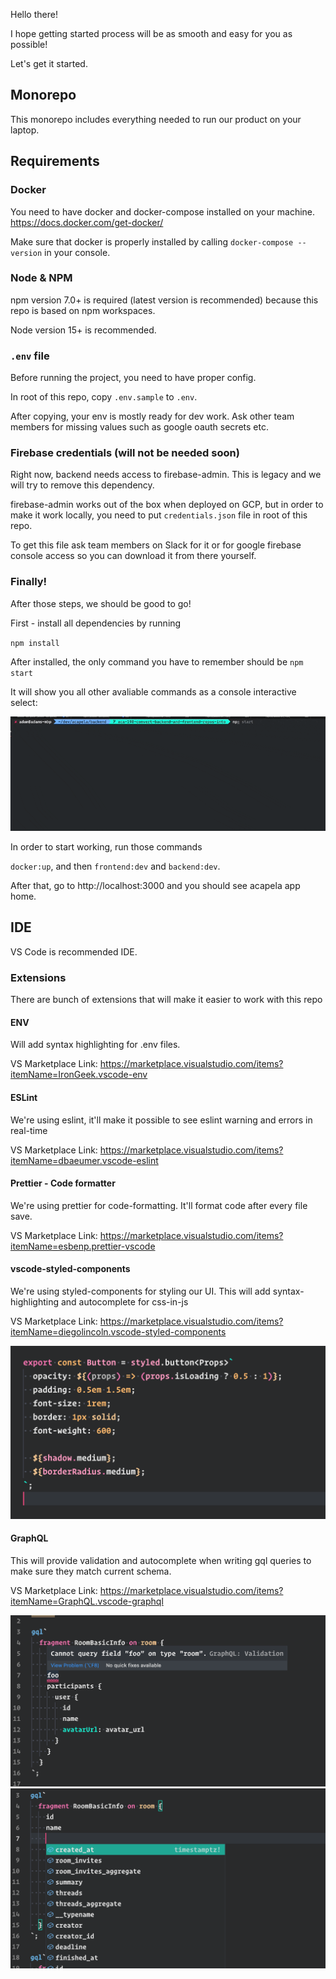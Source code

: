 Hello there!

I hope getting started process will be as smooth and easy for you as possible!

Let's get it started.

## Monorepo

This monorepo includes everything needed to run our product on your laptop.

## Requirements

### Docker

You need to have docker and docker-compose installed on your machine. https://docs.docker.com/get-docker/

Make sure that docker is properly installed by calling `docker-compose --version` in your console.

### Node & NPM

npm version 7.0+ is required (latest version is recommended) because this repo is based on npm workspaces.

Node version 15+ is recommended.

### `.env` file

Before running the project, you need to have proper config.

In root of this repo, copy `.env.sample` to `.env`.

After copying, your env is mostly ready for dev work. Ask other team members for missing values such as google oauth secrets etc.

### Firebase credentials (will not be needed soon)

Right now, backend needs access to firebase-admin. This is legacy and we will try to remove this dependency.

firebase-admin works out of the box when deployed on GCP, but in order to make it work locally, you need to put `credentials.json` file in root of this repo.

To get this file ask team members on Slack for it or for google firebase console access so you can download it from there yourself.

### Finally!

After those steps, we should be good to go!

First - install all dependencies by running

`npm install`

After installed, the only command you have to remember should be `npm start`

It will show you all other avaliable commands as a console interactive select:

![NPM START](./docs/npm-start.gif)

In order to start working, run those commands

`docker:up`, and then `frontend:dev` and `backend:dev`.

After that, go to http://localhost:3000 and you should see acapela app home.

## IDE

VS Code is recommended IDE.

### Extensions

There are bunch of extensions that will make it easier to work with this repo

#### ENV

Will add syntax highlighting for .env files.

VS Marketplace Link: https://marketplace.visualstudio.com/items?itemName=IronGeek.vscode-env

#### ESLint

We're using eslint, it'll make it possible to see eslint warning and errors in real-time

VS Marketplace Link: https://marketplace.visualstudio.com/items?itemName=dbaeumer.vscode-eslint

#### Prettier - Code formatter

We're using prettier for code-formatting. It'll format code after every file save.

VS Marketplace Link: https://marketplace.visualstudio.com/items?itemName=esbenp.prettier-vscode

#### vscode-styled-components

We're using styled-components for styling our UI. This will add syntax-highlighting and autocomplete for css-in-js

VS Marketplace Link: https://marketplace.visualstudio.com/items?itemName=diegolincoln.vscode-styled-components

![NPM START](./docs/styled-components.png)

#### GraphQL

This will provide validation and autocomplete when writing gql queries to make sure they match current schema.

VS Marketplace Link: https://marketplace.visualstudio.com/items?itemName=GraphQL.vscode-graphql

![NPM START](./docs/gql1.png)
![NPM START](./docs/gql2.png)
